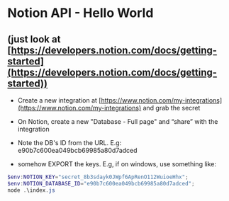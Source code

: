 # Notion API - Hello World

## (just look at [https://developers.notion.com/docs/getting-started](https://developers.notion.com/docs/getting-started)) 

- Create a new integration at [https://www.notion.com/my-integrations](https://www.notion.com/my-integrations) and grab the secret

- On Notion, create a new "Database - Full page" and “share” with the integration

- Note the DB's ID from the URL. E.g:  e90b7c600ea049bcb69985a80d7adced

- somehow EXPORT the keys. E.g, if on windows, use something like:
```powershell
$env:NOTION_KEY="secret_8b3sdayk0JWpf6ApRenO112WuioeHhx"; 
$env:NOTION_DATABASE_ID="e90b7c600ea049bcb69985a80d7adced";
node .\index.js
```